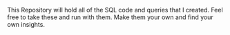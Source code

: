 This Repository will hold all of the SQL code and queries that I created. 
Feel free to take these and run with them. Make them your own and find your own insights. 

